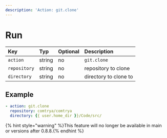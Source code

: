 ```yaml
---
description: 'Action: git.clone'
---
```


# Run

| Key          | Typ    | Optional | Description           |
| :----------- | :----- | :------- | :-------------------- |
| `action`     | string | no       | `git.clone`           |
| `repository` | string | no       | repository to clone   |
| `directory`  | string | no       | directory to clone to |

## Example

```yaml
- action: git.clone
  repository: comtrya/comtrya
  directory: {{ user.home_dir }}/Code/src/
```

{% hint style="warning" %}This feature will no longer be available in main or versions after 0.8.8.{% endhint %}

